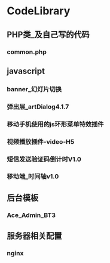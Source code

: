 # CodeLibrary


## PHP类_及自己写的代码

### common.php

## javascript

### banner_幻灯片切换
### 弹出层_artDialog4.1.7
### 移动手机使用的js环形菜单特效插件
### 视频播放插件-video-H5
### 短信发送验证码倒计时V1.0
### 移动端_时间轴v1.0

## 后台模板

### Ace_Admin_BT3

## 服务器相关配置

### nginx
